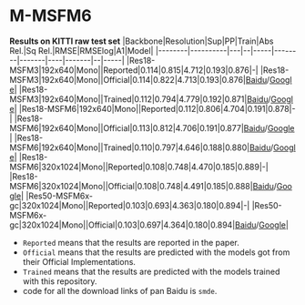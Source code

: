 # M-MSFM6
**Results on KITTI raw test set**
|Backbone|Resolution|Sup|PP|Train|Abs Rel.|Sq Rel.|RMSE|RMSElog|A1|Model|
|--------|----------|---|--|-----|--------|-------|----|-------|--|-----|
|Res18-MSFM3|192x640|Mono||Reported|0.114|0.815|4.712|0.193|0.876|-|
|Res18-MSFM3|192x640|Mono||Official|0.114|0.822|4.713|0.193|0.876|[Baidu](https://pan.baidu.com/s/1v-zLwXH7ogvCU6VcAMFhyA)/[Google](https://drive.google.com/file/d/1ltIdQ-0wUcSXG89VhokNqssF_Su4uxn_/view?usp=sharing)|
|Res18-MSFM3|192x640|Mono||Trained|0.112|0.794|4.779|0.192|0.871|[Baidu](https://pan.baidu.com/s/1w2ry_jjF3OuI-yDy9vOlMw)/[Google](https://drive.google.com/file/d/1njO-GRATf_fxHWCzGKouWCc7f_tgh_Oy/view?usp=sharing)|
|Res18-MSFM6|192x640|Mono||Reported|0.112|0.806|4.704|0.191|0.878|-|
|Res18-MSFM6|192x640|Mono||Official|0.113|0.812|4.706|0.191|0.877|[Baidu](https://pan.baidu.com/s/15be4VV6c5vgDbLN1lw4rAQ)/[Google](https://drive.google.com/file/d/1tHqlU7erwWYQnLJHYzeGZLRvNNM1zKaE/view?usp=share_link)|
|Res18-MSFM6|192x640|Mono||Trained|0.110|0.797|4.646|0.188|0.880|[Baidu](https://pan.baidu.com/s/1alD5kmgM7P07-hWLDFxyEg)/[Google](https://drive.google.com/file/d/11fmFBIls_HxN1oipo0IUeGgBN34A7qwb/view?usp=sharing)|
|Res18-MSFM6|320x1024|Mono||Reported|0.108|0.748|4.470|0.185|0.889|-|
|Res18-MSFM6|320x1024|Mono||Official|0.108|0.748|4.491|0.185|0.888|[Baidu](https://pan.baidu.com/s/1pVlytwGHajrEyzdN63P58Q)/[Google](https://drive.google.com/file/d/1NY1PtPU-ZiesXxogG0OFHLb0FTld7HU2/view?usp=share_link)|
|Res50-MSFM6x-gc|320x1024|Mono||Reported|0.103|0.693|4.363|0.180|0.894|-|
|Res50-MSFM6x-gc|320x1024|Mono||Official|0.103|0.697|4.364|0.180|0.894|[Baidu](https://pan.baidu.com/s/12CMKvi0I_BQqcZdEeFN4Ow)/[Google](https://drive.google.com/file/d/1E0nV7VMC2WnKkFfhQrUNjuHEjR2KDfsc/view?usp=sharing)|

* `Reported` means that the results are reported in the paper.
* `Official` means that the results are predicted with the models got from their Official Implementations.
* `Trained` means that the results are predicted with the models trained with this repository.
* code for all the download links of pan Baidu is `smde`.
 